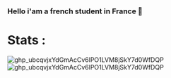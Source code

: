 ### Hello i'am a french student in France 👋
# Stats :
![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](https://github.com/P4tt4te/github-stats/blob/master/generated/languages.svg)
![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](https://github.com/P4tt4te/github-stats/blob/master/generated/overview.svg)

<!--
**P4tt4te/P4tt4te** is a ✨ _special_ ✨ repository because its `README.md` (this file) appears on your GitHub profile.

Here are some ideas to get you started:

- 🔭 I’m currently working on ...
- 🌱 I’m currently learning ...
- 👯 I’m looking to collaborate on ...
- 🤔 I’m looking for help with ...
- 💬 Ask me about ...
- 📫 How to reach me: ...
- 😄 Pronouns: ...
- ⚡ Fun fact: ...
-->
